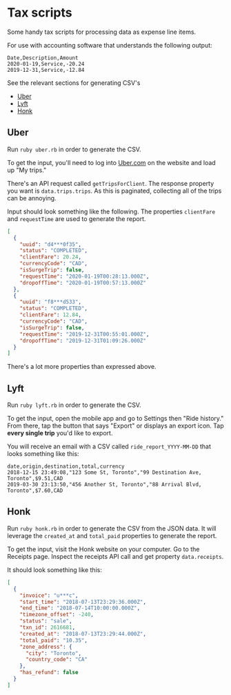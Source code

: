 # Tax scripts

Some handy tax scripts for processing data as expense line items.

For use with accounting software that understands the following output:

```csv
Date,Description,Amount
2020-01-19,Service,-20.24
2019-12-31,Service,-12.84
```

See the relevant sections for generating CSV's

- [Uber](#uber)
- [Lyft](#lyft)
- [Honk](#honk)


## Uber

Run `ruby uber.rb` in order to generate the CSV.

To get the input, you'll need to log into [Uber.com](https://uber.com) on the website and load up "My trips."

There's an API request called `getTripsForClient`. The response property you want is `data.trips.trips`. As this is paginated, collecting all of the trips can be annoying.

Input should look something like the following. The properties `clientFare` and `requestTime` are used to generate the report.

```json
[
  {
    "uuid": "d4***0f35",
    "status": "COMPLETED",
    "clientFare": 20.24,
    "currencyCode": "CAD",
    "isSurgeTrip": false,
    "requestTime": "2020-01-19T00:28:13.000Z",
    "dropoffTime": "2020-01-19T00:57:13.000Z"
  },
  {
    "uuid": "f8***d533",
    "status": "COMPLETED",
    "clientFare": 12.84,
    "currencyCode": "CAD",
    "isSurgeTrip": false,
    "requestTime": "2019-12-31T00:55:01.000Z",
    "dropoffTime": "2019-12-31T01:09:26.000Z"
  }
]
```

There's a lot more properties than expressed above.


## Lyft

Run `ruby lyft.rb` in order to generate the CSV.

To get the input, open the mobile app and go to Settings then "Ride history." From there, tap the button that says "Export" or displays an export icon. Tap **every single trip** you'd like to export.

You will receive an email with a CSV called `ride_report_YYYY-MM-DD` that looks something like this:

```csv
date,origin,destination,total,currency
2018-12-15 23:49:08,"123 Some St, Toronto","99 Destination Ave, Toronto",$9.51,CAD
2019-03-30 23:13:50,"456 Another St, Toronto","88 Arrival Blvd, Toronto",$7.60,CAD
```


## Honk

Run `ruby honk.rb` in order to generate the CSV from the JSON data. It will leverage the `created_at` and `total_paid` properties to generate the report.

To get the input, visit the Honk website on your computer. Go to the Receipts page. Inspect the receipts API call and get property `data.receipts`.

It should look something like this:

```json
[
  {
    "invoice": "u***c",
    "start_time": "2018-07-13T23:29:36.000Z",
    "end_time": "2018-07-14T10:00:00.000Z",
    "timezone_offset": -240,
    "status": "sale",
    "txn_id": 2616681,
    "created_at": "2018-07-13T23:29:44.000Z",
    "total_paid": "10.35",
    "zone_address": {
      "city": "Toronto",
      "country_code": "CA"
    },
    "has_refund": false
  }
]
```
